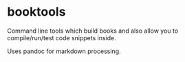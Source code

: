 # booktools

Command line tools which build books and also allow you to compile/run/test code snippets inside.

Uses pandoc for markdown processing.


